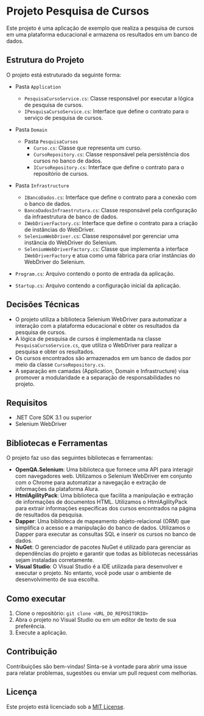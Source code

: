 # Projeto Pesquisa de Cursos

Este projeto é uma aplicação de exemplo que realiza a pesquisa de cursos em uma plataforma educacional e armazena os resultados em um banco de dados.

## Estrutura do Projeto

O projeto está estruturado da seguinte forma:

- Pasta `Application`
  - `PesquisaCursoService.cs`: Classe responsável por executar a lógica de pesquisa de cursos.
  - `IPesquisaCursoService.cs`: Interface que define o contrato para o serviço de pesquisa de cursos.

- Pasta `Domain`
  - Pasta `PesquisaCursos`
    - `Curso.cs`: Classe que representa um curso.
    - `CursoRepository.cs`: Classe responsável pela persistência dos cursos no banco de dados.
    - `ICursoRepository.cs`: Interface que define o contrato para o repositório de cursos.

- Pasta `Infrastructure`
  - `IBancoDados.cs`: Interface que define o contrato para a conexão com o banco de dados.
  - `BancoDadosInfraestrutura.cs`: Classe responsável pela configuração da infraestrutura de banco de dados.
  - `IWebDriverFactory.cs`: Interface que define o contrato para a criação de instâncias do WebDriver.
  - `SeleniumWebDriver.cs`: Classe responsável por gerenciar uma instância do WebDriver do Selenium. 
  - `SeleniumWebDriverFactory.cs`: Classe que implementa a interface `IWebDriverFactory` e atua como uma fábrica para criar instâncias do WebDriver do Selenium.

- `Program.cs`: Arquivo contendo o ponto de entrada da aplicação.
- `Startup.cs`: Arquivo contendo a configuração inicial da aplicação.

## Decisões Técnicas

- O projeto utiliza a biblioteca Selenium WebDriver para automatizar a interação com a plataforma educacional e obter os resultados da pesquisa de cursos.
- A lógica de pesquisa de cursos é implementada na classe `PesquisaCursoService.cs`, que utiliza o WebDriver para realizar a pesquisa e obter os resultados.
- Os cursos encontrados são armazenados em um banco de dados por meio da classe `CursoRepository.cs`.
- A separação em camadas (Application, Domain e Infrastructure) visa promover a modularidade e a separação de responsabilidades no projeto.

## Requisitos

- .NET Core SDK 3.1 ou superior
- Selenium WebDriver

## Bibliotecas e Ferramentas

O projeto faz uso das seguintes bibliotecas e ferramentas:

- **OpenQA.Selenium**: Uma biblioteca que fornece uma API para interagir com navegadores web. Utilizamos o Selenium WebDriver em conjunto com o Chrome para automatizar a navegação e extração de informações da plataforma Alura.
- **HtmlAgilityPack**: Uma biblioteca que facilita a manipulação e extração de informações de documentos HTML. Utilizamos o HtmlAgilityPack para extrair informações específicas dos cursos encontrados na página de resultados da pesquisa.
- **Dapper**: Uma biblioteca de mapeamento objeto-relacional (ORM) que simplifica o acesso e a manipulação do banco de dados. Utilizamos o Dapper para executar as consultas SQL e inserir os cursos no banco de dados.
- **NuGet**: O gerenciador de pacotes NuGet é utilizado para gerenciar as dependências do projeto e garantir que todas as bibliotecas necessárias sejam instaladas corretamente.
- **Visual Studio**: O Visual Studio é a IDE utilizada para desenvolver e executar o projeto. No entanto, você pode usar o ambiente de desenvolvimento de sua escolha.

## Como executar

1. Clone o repositório: `git clone <URL_DO_REPOSITORIO>`
2. Abra o projeto no Visual Studio ou em um editor de texto de sua preferência.
3. Execute a aplicação.

## Contribuição

Contribuições são bem-vindas! Sinta-se à vontade para abrir uma issue para relatar problemas, sugestões ou enviar um pull request com melhorias.

## Licença

Este projeto está licenciado sob a [MIT License](LICENSE).
